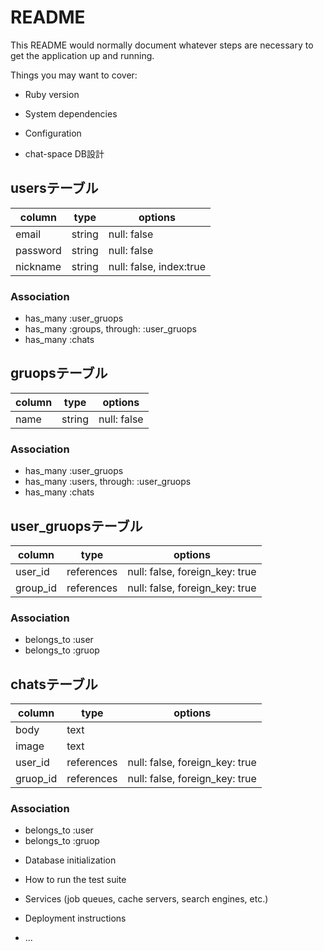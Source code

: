 # README

This README would normally document whatever steps are necessary to get the
application up and running.

Things you may want to cover:

* Ruby version

* System dependencies

* Configuration

* chat-space DB設計
## usersテーブル
|column|type|options|
|------|----|-------|
|email|string|null: false|
|password|string|null: false|
|nickname|string|null: false, index:true|
### Association
- has_many :user_gruops
- has_many :groups, through: :user_gruops
- has_many :chats

## gruopsテーブル
|column|type|options|
|------|----|-------|
|name|string|null: false|
### Association
- has_many :user_gruops
- has_many :users, through: :user_gruops
- has_many :chats

## user_gruopsテーブル
|column|type|options|
|------|----|-------|
|user_id|references|null: false, foreign_key: true|
|group_id|references|null: false, foreign_key: true|
### Association
- belongs_to :user
- belongs_to :gruop

## chatsテーブル
|column|type|options|
|------|----|-------|
|body|text||
|image|text||
|user_id|references|null: false, foreign_key: true|
|gruop_id|references|null: false, foreign_key: true|
### Association
- belongs_to :user
- belongs_to :gruop

* Database initialization

* How to run the test suite

* Services (job queues, cache servers, search engines, etc.)

* Deployment instructions

* ...

